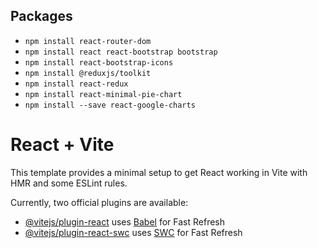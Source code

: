 ## Packages

- `npm install react-router-dom`
- `npm install react react-bootstrap bootstrap`
- `npm install react-bootstrap-icons`
- `npm install @reduxjs/toolkit`
- `npm install react-redux`
- `npm install react-minimal-pie-chart`
- `npm install --save react-google-charts`

# React + Vite

This template provides a minimal setup to get React working in Vite with HMR and some ESLint rules.

Currently, two official plugins are available:

- [@vitejs/plugin-react](https://github.com/vitejs/vite-plugin-react/blob/main/packages/plugin-react/README.md) uses [Babel](https://babeljs.io/) for Fast Refresh
- [@vitejs/plugin-react-swc](https://github.com/vitejs/vite-plugin-react-swc) uses [SWC](https://swc.rs/) for Fast Refresh
